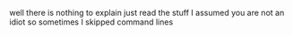 well there is nothing to explain just read the stuff
I assumed you are not an idiot so sometimes I skipped command lines
